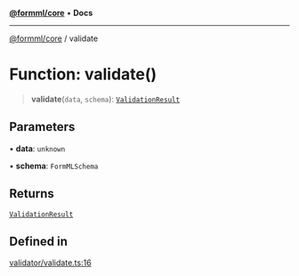 [**@formml/core**](../README.md) • **Docs**

---

[@formml/core](../globals.md) / validate

# Function: validate()

> **validate**(`data`, `schema`): [`ValidationResult`](../type-aliases/ValidationResult.md)

## Parameters

• **data**: `unknown`

• **schema**: `FormMLSchema`

## Returns

[`ValidationResult`](../type-aliases/ValidationResult.md)

## Defined in

[validator/validate.ts:16](https://github.com/formml/formml/blob/fed46848d8032d8aeab7f7fad75fbc02dc65656a/packages/core/src/validator/validate.ts#L16)
